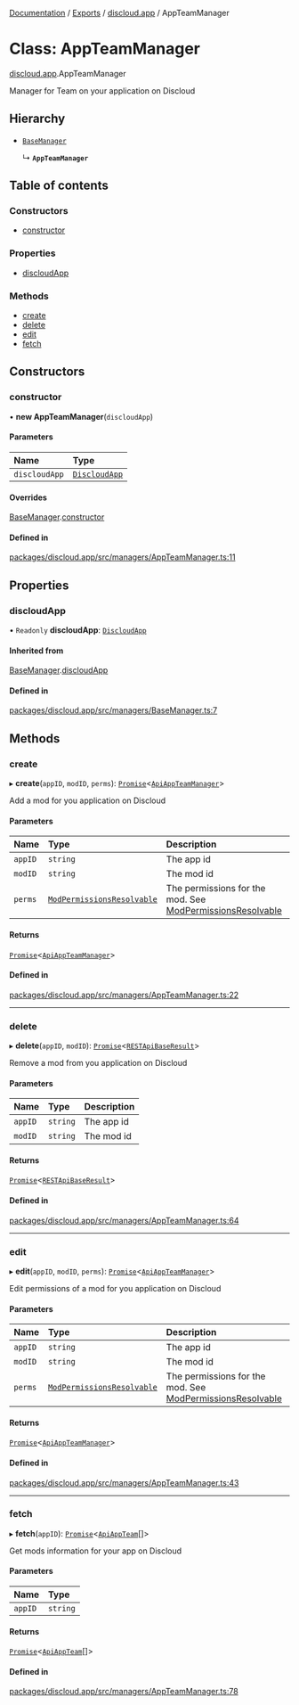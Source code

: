 [Documentation](../README.md) / [Exports](../modules.md) / [discloud.app](../modules/discloud_app.md) / AppTeamManager

# Class: AppTeamManager

[discloud.app](../modules/discloud_app.md).AppTeamManager

Manager for Team on your application on Discloud

## Hierarchy

- [`BaseManager`](discloud_app.BaseManager.md)

  ↳ **`AppTeamManager`**

## Table of contents

### Constructors

- [constructor](discloud_app.AppTeamManager.md#constructor)

### Properties

- [discloudApp](discloud_app.AppTeamManager.md#discloudapp)

### Methods

- [create](discloud_app.AppTeamManager.md#create)
- [delete](discloud_app.AppTeamManager.md#delete)
- [edit](discloud_app.AppTeamManager.md#edit)
- [fetch](discloud_app.AppTeamManager.md#fetch)

## Constructors

### constructor

• **new AppTeamManager**(`discloudApp`)

#### Parameters

| Name | Type |
| :------ | :------ |
| `discloudApp` | [`DiscloudApp`](discloud_app.DiscloudApp.md) |

#### Overrides

[BaseManager](discloud_app.BaseManager.md).[constructor](discloud_app.BaseManager.md#constructor)

#### Defined in

[packages/discloud.app/src/managers/AppTeamManager.ts:11](https://github.com/discloud/discloud.app/blob/a945852/packages/discloud.app/src/managers/AppTeamManager.ts#L11)

## Properties

### discloudApp

• `Readonly` **discloudApp**: [`DiscloudApp`](discloud_app.DiscloudApp.md)

#### Inherited from

[BaseManager](discloud_app.BaseManager.md).[discloudApp](discloud_app.BaseManager.md#discloudapp)

#### Defined in

[packages/discloud.app/src/managers/BaseManager.ts:7](https://github.com/discloud/discloud.app/blob/a945852/packages/discloud.app/src/managers/BaseManager.ts#L7)

## Methods

### create

▸ **create**(`appID`, `modID`, `perms`): [`Promise`]( https://developer.mozilla.org/en-US/docs/Web/JavaScript/Reference/Global_Objects/Promise )<[`ApiAppTeamManager`](../interfaces/discloud_app.ApiAppTeamManager.md)\>

Add a mod for you application on Discloud

#### Parameters

| Name | Type | Description |
| :------ | :------ | :------ |
| `appID` | `string` | The app id |
| `modID` | `string` | The mod id |
| `perms` | [`ModPermissionsResolvable`](../modules/discloud_app.md#modpermissionsresolvable) | The permissions for the mod. See [ModPermissionsResolvable](../modules/discloud_app.md#modpermissionsresolvable) |

#### Returns

[`Promise`]( https://developer.mozilla.org/en-US/docs/Web/JavaScript/Reference/Global_Objects/Promise )<[`ApiAppTeamManager`](../interfaces/discloud_app.ApiAppTeamManager.md)\>

#### Defined in

[packages/discloud.app/src/managers/AppTeamManager.ts:22](https://github.com/discloud/discloud.app/blob/a945852/packages/discloud.app/src/managers/AppTeamManager.ts#L22)

___

### delete

▸ **delete**(`appID`, `modID`): [`Promise`]( https://developer.mozilla.org/en-US/docs/Web/JavaScript/Reference/Global_Objects/Promise )<[`RESTApiBaseResult`](../interfaces/discloud_app.RESTApiBaseResult.md)\>

Remove a mod from you application on Discloud

#### Parameters

| Name | Type | Description |
| :------ | :------ | :------ |
| `appID` | `string` | The app id |
| `modID` | `string` | The mod id |

#### Returns

[`Promise`]( https://developer.mozilla.org/en-US/docs/Web/JavaScript/Reference/Global_Objects/Promise )<[`RESTApiBaseResult`](../interfaces/discloud_app.RESTApiBaseResult.md)\>

#### Defined in

[packages/discloud.app/src/managers/AppTeamManager.ts:64](https://github.com/discloud/discloud.app/blob/a945852/packages/discloud.app/src/managers/AppTeamManager.ts#L64)

___

### edit

▸ **edit**(`appID`, `modID`, `perms`): [`Promise`]( https://developer.mozilla.org/en-US/docs/Web/JavaScript/Reference/Global_Objects/Promise )<[`ApiAppTeamManager`](../interfaces/discloud_app.ApiAppTeamManager.md)\>

Edit permissions of a mod for you application on Discloud

#### Parameters

| Name | Type | Description |
| :------ | :------ | :------ |
| `appID` | `string` | The app id |
| `modID` | `string` | The mod id |
| `perms` | [`ModPermissionsResolvable`](../modules/discloud_app.md#modpermissionsresolvable) | The permissions for the mod. See [ModPermissionsResolvable](../modules/discloud_app.md#modpermissionsresolvable) |

#### Returns

[`Promise`]( https://developer.mozilla.org/en-US/docs/Web/JavaScript/Reference/Global_Objects/Promise )<[`ApiAppTeamManager`](../interfaces/discloud_app.ApiAppTeamManager.md)\>

#### Defined in

[packages/discloud.app/src/managers/AppTeamManager.ts:43](https://github.com/discloud/discloud.app/blob/a945852/packages/discloud.app/src/managers/AppTeamManager.ts#L43)

___

### fetch

▸ **fetch**(`appID`): [`Promise`]( https://developer.mozilla.org/en-US/docs/Web/JavaScript/Reference/Global_Objects/Promise )<[`ApiAppTeam`](../interfaces/discloud_app.ApiAppTeam.md)[]\>

Get mods information for your app on Discloud

#### Parameters

| Name | Type |
| :------ | :------ |
| `appID` | `string` |

#### Returns

[`Promise`]( https://developer.mozilla.org/en-US/docs/Web/JavaScript/Reference/Global_Objects/Promise )<[`ApiAppTeam`](../interfaces/discloud_app.ApiAppTeam.md)[]\>

#### Defined in

[packages/discloud.app/src/managers/AppTeamManager.ts:78](https://github.com/discloud/discloud.app/blob/a945852/packages/discloud.app/src/managers/AppTeamManager.ts#L78)
